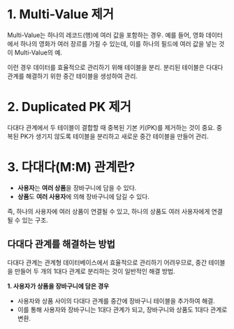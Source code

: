# 1. Multi-Value 제거
Multi-Value는 하나의 레코드(행)에 여러 값을 포함하는 경우. 예를 들어, 영화 데이터에서 하나의 영화가 여러 장르를 가질 수 있는데, 이를 하나의 필드에 여러 값을 넣는 것이 Multi-Value의 예.

이런 경우 데이터를 효율적으로 관리하기 위해 테이블을 분리. 분리된 테이블은 다대다 관계를 해결하기 위한 중간 테이블을 생성하여 관리.

# 2. Duplicated PK 제거
다대다 관계에서 두 테이블이 결합할 때 중복된 기본 키(PK)를 제거하는 것이 중요. 중복된 PK가 생기지 않도록 테이블을 분리하고 새로운 중간 테이블을 만들어 관리.

# 3. 다대다(M:M) 관계란?
- **사용자**는 **여러 상품**을 장바구니에 담을 수 있다.
- **상품**도 **여러 사용자**에 의해 장바구니에 담길 수 있다.

즉, 하나의 사용자에 여러 상품이 연결될 수 있고, 하나의 상품도 여러 사용자에게 연결될 수 있는 구조.

## 다대다 관계를 해결하는 방법
다대다 관계는 관계형 데이터베이스에서 효율적으로 관리하기 어려우므로, 중간 테이블을 만들어 두 개의 1대다 관계로 분리하는 것이 일반적인 해결 방법.

**1. 사용자가 상품을 장바구니에 담은 경우**
- 사용자와 상품 사이의 다대다 관계를 중간에 장바구니 테이블을 추가하여 해결.
- 이를 통해 사용자와 장바구니는 1대다 관계가 되고, 장바구니와 상품도 1대다 관계로 변환.
